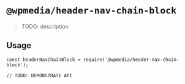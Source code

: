 # `@wpmedia/header-nav-chain-block`

> TODO: description

## Usage

```
const headerNavChainBlock = require('@wpmedia/header-nav-chain-block');

// TODO: DEMONSTRATE API
```

